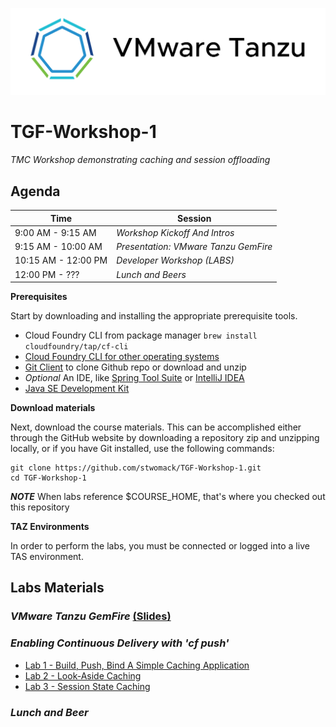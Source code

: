 ![VMware Tanzu Gemfire](/images/vmware-tanzu.png)
# TGF-Workshop-1
*TMC Workshop demonstrating caching and session offloading*

## Agenda

Time | Session
---- | -------
9:00 AM - 9:15 AM | _Workshop Kickoff And Intros_
9:15 AM - 10:00 AM | _Presentation: VMware Tanzu GemFire_
10:15 AM - 12:00 PM | _Developer Workshop (*LABS*)_
12:00 PM - ??? | _Lunch and Beers_

**Prerequisites**

Start by downloading and installing the appropriate prerequisite tools.
- Cloud Foundry CLI from package manager `brew install cloudfoundry/tap/cf-cli`
- [Cloud Foundry CLI for other operating systems](https://docs.cloudfoundry.org/cf-cli/install-go-cli.html)
- [Git Client](https://git-scm.com/downloads) to clone Github repo or download and unzip
- *Optional* An IDE, like [Spring Tool Suite](https://spring.io/tools/sts/all) or [IntelliJ IDEA](https://www.jetbrains.com/idea/download/)
- [Java SE Development Kit](http://info.pivotal.io/n0I60i3021AN0JU0le10CRR)

**Download materials**

Next, download the course materials.  This can be accomplished either through the GitHub website by downloading a repository zip and unzipping locally, or if you have Git installed, use the following commands:

```
git clone https://github.com/stwomack/TGF-Workshop-1.git
cd TGF-Workshop-1
```

***NOTE***
When labs reference $COURSE_HOME, that's where you checked out this repository

**TAZ Environments**

In order to perform the labs, you must be connected or logged into a live TAS environment.

## Labs Materials

### _VMware Tanzu GemFire_ [(Slides)](session_01/Session_01-VMware-Tanzu-GemFire.pdf)

### _Enabling Continuous Delivery with 'cf push'_
  - [Lab 1 - Build, Push, Bind A Simple Caching Application](session_02/lab_01/lab_01.md)
  - [Lab 2 - Look-Aside Caching](session_02/lab_02/lab_02.md)
  - [Lab 3 - Session State Caching](session_02/lab_03/lab_03.md)

### _Lunch and Beer_

